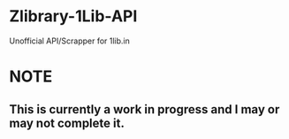 # Zlibrary-1Lib-API
Unofficial API/Scrapper for 1lib.in

# NOTE
## This is currently a work in progress and I may or may not complete it.
